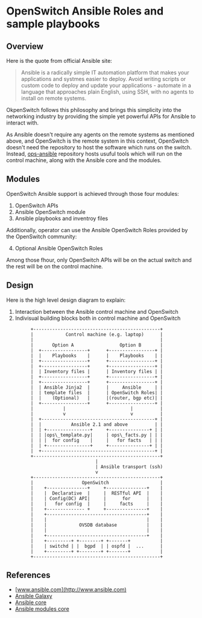 # OpenSwitch Ansible Roles and sample playbooks

## Overview

Here is the quote from official Ansible site:

> Ansible is a radically simple IT automation platform that makes your
> applications and systmes easier to deploy.  Avoid writing scripts or
> custom code to deploy and update your applications - automate in a
> language that approaches plain English, using SSH, with no agents to
> install on remote systems.

OkpenSwitch follows this philosophy and brings this simplicity into the
networking industry by providing the simple yet powerful APIs for Ansible
to interact with.

As Ansible doesn't require any agents on the remote systems as mentioned
above, and OpenSwitch is the remote system in this context, OpenSwitch
doesn't need the repository to host the software which runs on the switch.
Instead, [ops-ansible](http://git.openswitch.net/cgit/openswitch/ops-ansible)
repository hosts usuful tools which will run on the control machine,
along with the Ansible core and the modules.


## Modules

OpenSwitch Ansible support is achieved through those four modules:

1. OpenSwitch APIs
2. Ansible OpenSwitch module
3. Ansible playbooks and inventroy files

Additionally, operator can use the Ansible OpenSwitch Roles provided
by the OpenSwitch community:

4. Optional Ansible OpenSwitch Roles

Among those fhour, only OpenSwitch APIs will be on the actual switch
and the rest will be on the control machine.


## Design

Here is the high level design diagram to explain:

1. Interaction between the Ansible control machine and OpenSwitch
2. Indivisual building blocks both in control machine and OpenSwitch

```
         +-----------------------------------------------+
         |            Control machine (e.g. laptop)      |
         |                                               |
         |       Option A                 Option B       |
         |  +-----------------+      +-----------------+ |
         |  |    Playbooks    |      |    Playbooks    | |
         |  +-----------------+      +-----------------+ |
         |  +-----------------+      +-----------------+ |
         |  | Inventory files |      | Inventory files | |
         |  +-----------------+      +-----------------+ |
         |  +-----------------+      +-----------------+ |
         |  | Ansible Jinja2  |      |     Ansible     | |
         |  | template files  |      | OpenSwitch Roles| |
         |  |    (Optional)   |      |(router, bgp etc)| |
         |  +-----------------+      +-----------------+ |
         |           |                        |          |
         |           v                        v          |
         |  +------------------------------------------+ |
         |  |           Ansible 2.1 and above          | |
         |  | +----------------+     +---------------+ | |
         |  | |ops\_template.py|     | ops\_facts.py | | |
         |  | |  for config    |     |   for facts   | | |
         |  | +----------------+     +---------------+ | |
         |  +------------------------------------------+ |
         +-----------------------------------------------+
                                 |
                                 | Ansible transport (ssh)
                                 v
         +-----------------------------------------------+
         |                  OpenSwitch                   |
         |    +---------------+     +---------------+    |
         |    |  Declarative  |     |  RESTful API  |    |
         |    | Config(DC) API|     |      for      |    |
         |    |   for config  |     |     facts     |    |
         |    +-------------- +     +---------------+    |
         |    +-------------------------------------+    |
         |    |                                     |    |
         |    |            OVSDB database           |    |
         |    |                                     |    |
         |    +-------------------------------------+    |
         |    +---------+ +--------+ +-------+           |
         |    | switchd | |  bgpd  | | ospfd |  ...      |
         |    +---------+ +--------+ +-------+           |
         +-----------------------------------------------+
```


## References

- [www.ansible.com](http://www.ansible.com)
- [Ansible Galaxy](https://galaxy.ansible.com/)
- [Ansible core](https://github.com/ansible/ansible)
- [Ansible modules core](haccoun://github.com/ansible/ansible-modules-core)
